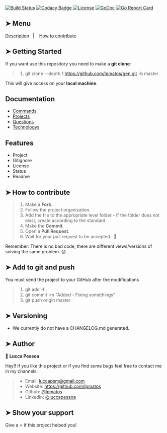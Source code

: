 [![Build Status](https://travis-ci.com/lpmatos/gen.svg?branch=master)](https://travis-ci.com/lpmatos/gen) 
[![Codacy Badge](https://app.codacy.com/project/badge/Grade/33544dd8a7f7408a93220542445f429e)](https://www.codacy.com/manual/lpmatos/gen/dashboard?utm_source=github.com&amp;utm_medium=referral&amp;utm_content=lpmatos/gen&amp;utm_campaign=Badge_Grade)
[![License](https://img.shields.io/badge/License-MIT-blue.svg)](https://github.com/lpmatos/gen/blob/master/LICENSE)
[![GoDoc](https://img.shields.io/badge/pkg.go.dev-doc-blue)](http://pkg.go.dev/github.com/lpmatos/gen)
[![Go Report Card](https://goreportcard.com/badge/github.com/lpmatos/gen)](https://goreportcard.com/report/github.com/lpmatos/gen)

## ➤ Menu

<p align="left">
  <a href="#description">Description</a>&nbsp;&nbsp;&nbsp;|&nbsp;&nbsp;&nbsp;
  <a href="#how-to-contribute">How to contribute</a>
</p>

## ➤ Getting Started

If you want use this repository you need to make a **git clone**:

>
> 1. git clone --depth 1 https://github.com/lpmatos/gen.git -b master
>

This will give access on your **local machine**.

## Documentation

* [Commands](./docs/Commands.md)
* [Projects](./docs/Projects.md)
* [Questions](./docs/Questions.md)
* [Technologys](./docs/Technologys.md)

## Features

* Project
* Gitignore
* License
* Status
* Readme

## ➤ How to contribute

>
> 1. Make a **Fork**.
> 2. Follow the project organization.
> 3. Add the file to the appropriate level folder - If the folder does not exist, create according to the standard.
> 4. Make the **Commit**.
> 5. Open a **Pull Request**.
> 6. Wait for your pull request to be accepted.. 🚀
>

Remember: There is no bad code, there are different views/versions of solving the same problem. 😊

## ➤ Add to git and push

You must send the project to your GitHub after the modifications

>
> 1. git add -f .
> 2. git commit -m "Added - Fixing somethings"
> 3. git push origin master
>

## ➤ Versioning

- We currently do not have a CHANGELOG.md generated.

## ➤ Author

👤 **Lucca Pessoa**

Hey!! If you like this project or if you find some bugs feel free to contact me in my channels:

> * Email: luccapsm@gmail.com
> * Website: https://github.com/lpmatos
> * Github: [@lpmatos](https://github.com/lpmatos)
> * LinkedIn: [@luccapessoa](https://www.linkedin.com/in/luccapessoa/)

## ➤ Show your support

Give a ⭐️ if this project helped you!
